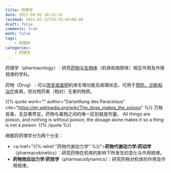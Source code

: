 ```yaml
---
title: 药理学
date: 2021-09-03 10:15:33
lastmod: 2023-01-21T19:59:44+08:00
draft: false
comments: true
math: false
tags:
    - 药理学
categories:
    - 药理学
---
```


药理学（pharmacology）
: 研究<ins>药物与生物体</ins>（机体和病原体）相互作用及作用规律的学科。

<!--more-->

药物（Drug）
: 可以<ins>改变或查明</ins>机体生理功能及病理状态，可用于<ins>预防、诊断和治疗</ins>疾病，但对用药者（相对）无害的物质。

{{% quote work="" author="Darsetllung des Paracelsus" cite="https://en.wikipedia.org/wiki/The_dose_makes_the_poison" %}}
万物皆毒，无显著界定。药物与毒物之间的唯一区别就是剂量。
All things are poison, and nothing is without poison; the dosage alone makes it so a thing is not a poison.
{{% /quote %}}

根据将药理学分为两个分支：
- <a href="{{% relref "药物代谢动力学" %}}">**药物代谢动力学**/**药动学**</a>（pharmacokinetics）：研究药物在机体的影响下所发生的变化与作用规律。
- **药物效应动力学**/**药效学**（pharmacodynamics）：研究药物对机体的作用及作用规律。

<!-- 药物治疗的四个过程： -->
<!-- 1. 药剂学过程——药物剂型 -->
<!-- 2. 药动学过程——作用部位和有效部位 -->
<!-- 3. 药效学过程——药理学效应 -->
<!-- 4. 治疗学过程——治疗效果和不良反应 -->
<!--  -->
<!-- ## 药理学实验方法 -->
<!--  -->
<!-- ### 实验药理学和实验治疗学 -->
<!--  -->
<!-- 1. 实验药理学：健康动物或正常的细胞、组织、器官 -->
<!-- 2. 实验治疗学：病态动物或异常的细胞、组织、器官（病理模型） -->
<!--  -->
<!-- 实验对象为<ins>动物</ins>——健康或病态动物或组织等。 -->
<!--  -->
<!-- ### 临床药理学研究 -->
<!--  -->
<!-- 1. 药物不良反应监测 -->
<!-- 2. 临床合理用药和药物评价 -->
<!-- 3. 新药临床试验（药效学、药动学） -->
<!--     1. 一期临床试验：20\~30 健康志愿者 -->
<!--     2. 二期临床试验：100 对病人以上 -->
<!--     3. 三期临床试验：300 对病人以上，完成后新药即可上市 -->
<!--     4. 四期临床试验：2000 对病人以上 -->
<!--  -->
<!-- 实验对象为<ins>人体</ins>——健康志愿者或病人。 -->
<!--  -->
<!-- 新药（new drug） -->
<!-- : 化学结构、药品组分和药理作用不同于现有药品的药物。 -->
<!-- : 《药品管理法实施条例》做出权威界定：”未曾在中国境内上市销售的药品就是新药“。 -->
